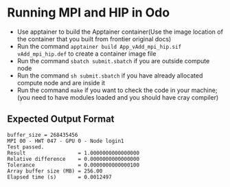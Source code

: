 # Running MPI and HIP in Odo 

- Use apptainer to build the Apptainer container(Use the image location of the container that you built from frontier original docs)
- Run the command `apptainer build App_vAdd_mpi_hip.sif vAdd_mpi_hip.def` to create a container image file
- Run the command `sbatch submit.sbatch` if you are outside compute node 
- Run the command `sh submit.sbatch` if you have already allocated compute node and are inside it
- Run the command `make` if you want to check the code in your machine; (you need to have modules loaded and you should have cray compiler)

## Expected Output Format
```
buffer_size = 268435456
MPI 00 - HWT 047 - GPU 0 - Node login1
Test passed.
Result                 = 1.0000000000000000
Relative difference    = 0.0000000000000000
Tolerance              = 0.0000000000000100
Array buffer size (MB) = 256.00
Elapsed time (s)       = 0.0012497
```
